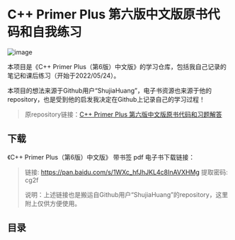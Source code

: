 # C++ Primer Plus 第六版中文版原书代码和自我练习

![image](https://user-images.githubusercontent.com/43207010/170039174-09ac7d84-7221-4356-a70e-a174122481f8.png)

本项目是《C++ Primer Plus（第6版）中文版》的学习仓库，包括我自己记录的笔记和课后练习（开始于2022/05/24）。

本项目的想法来源于Github用户“ShujiaHuang”，电子书资源也来源于他的repository，也是受到他的启发我决定在Github上记录自己的学习过程！

> 原repository链接：[C++ Primer Plus 第六版中文版原书代码和习题解答](https://github.com/ShujiaHuang/Cpp-Primer-Plus-6th)



## 下载

《C++ Primer Plus（第6版）中文版》 带书签 pdf 电子书下载链接：

> 链接: https://pan.baidu.com/s/1WXc_hfJhJKL4c8InAVXHMg  提取密码: cg2f
>
> 说明：上述链接也是搬运自Github用户“ShujiaHuang”的repository，这里附上仅供方便使用。



## 目录


